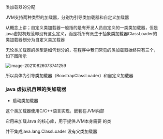 

类加载器的分配

JVM支持两种类型的加载器，分别为引导类加载器和自定义加载器

从概念上讲；自定义类加载器一般指的是有开发人员自定义的一类类加载器，但是java虚拟机规范却没有这么定义，而是将所有派生于抽象类加载器ClassLoader的类加载器划分为自定义类加载器

无论类加载器的类型是如何划分的，在程序中我们常见的类加载器始终只有三个，如下图所示

![image-20210826073741259](https://img-blog.csdnimg.cn/img_convert/13e7fe7397127a9b777327685fe7bd39.png)

所以具体为引导类加载器（BoostrapClassLoader）和自定义加载器



### java 虚拟机自带的类加载器

- 启动类加载器

这个类加载器使用C/C++语言实现，嵌套在JVM内部

它用来加载Java 的核心库，用于提供JVM本身需要 的类

并不集成java.lang.ClassLoader 没有父类加载器
